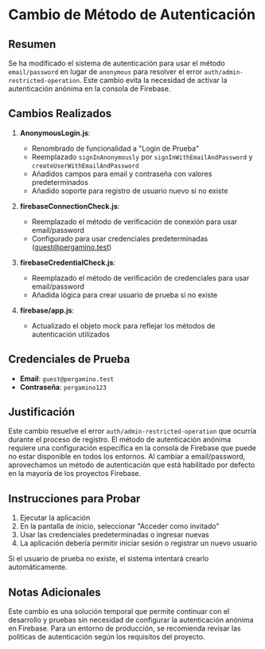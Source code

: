 # Cambio de Método de Autenticación

## Resumen

Se ha modificado el sistema de autenticación para usar el método `email/password` en lugar de `anonymous` para resolver el error `auth/admin-restricted-operation`. Este cambio evita la necesidad de activar la autenticación anónima en la consola de Firebase.

## Cambios Realizados

1. **AnonymousLogin.js**: 
   - Renombrado de funcionalidad a "Login de Prueba"
   - Reemplazado `signInAnonymously` por `signInWithEmailAndPassword` y `createUserWithEmailAndPassword`
   - Añadidos campos para email y contraseña con valores predeterminados
   - Añadido soporte para registro de usuario nuevo si no existe

2. **firebaseConnectionCheck.js**: 
   - Reemplazado el método de verificación de conexión para usar email/password
   - Configurado para usar credenciales predeterminadas (guest@pergamino.test)

3. **firebaseCredentialCheck.js**:
   - Reemplazado el método de verificación de credenciales para usar email/password
   - Añadida lógica para crear usuario de prueba si no existe

4. **firebase/app.js**:
   - Actualizado el objeto mock para reflejar los métodos de autenticación utilizados

## Credenciales de Prueba

- **Email**: `guest@pergamino.test`
- **Contraseña**: `pergamino123`

## Justificación

Este cambio resuelve el error `auth/admin-restricted-operation` que ocurría durante el proceso de registro. El método de autenticación anónima requiere una configuración específica en la consola de Firebase que puede no estar disponible en todos los entornos. Al cambiar a email/password, aprovechamos un método de autenticación que está habilitado por defecto en la mayoría de los proyectos Firebase.

## Instrucciones para Probar

1. Ejecutar la aplicación
2. En la pantalla de inicio, seleccionar "Acceder como invitado"
3. Usar las credenciales predeterminadas o ingresar nuevas
4. La aplicación debería permitir iniciar sesión o registrar un nuevo usuario

Si el usuario de prueba no existe, el sistema intentará crearlo automáticamente.

## Notas Adicionales

Este cambio es una solución temporal que permite continuar con el desarrollo y pruebas sin necesidad de configurar la autenticación anónima en Firebase. Para un entorno de producción, se recomienda revisar las políticas de autenticación según los requisitos del proyecto.
